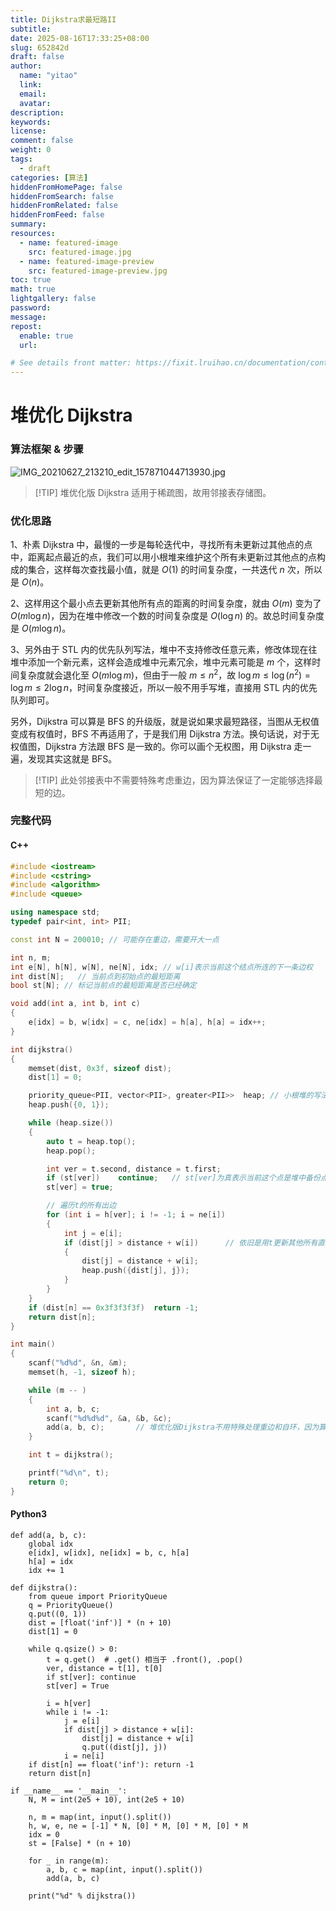 ```yaml
---
title: Dijkstra求最短路II
subtitle:
date: 2025-08-16T17:33:25+08:00
slug: 652842d
draft: false
author:
  name: "yitao"
  link:
  email:
  avatar:
description:
keywords:
license:
comment: false
weight: 0
tags:
  - draft
categories: [算法]
hiddenFromHomePage: false
hiddenFromSearch: false
hiddenFromRelated: false
hiddenFromFeed: false
summary:
resources:
  - name: featured-image
    src: featured-image.jpg
  - name: featured-image-preview
    src: featured-image-preview.jpg
toc: true
math: true
lightgallery: false
password:
message:
repost:
  enable: true
  url:

# See details front matter: https://fixit.lruihao.cn/documentation/content-management/introduction/#front-matter
---
```


<!--more-->

# 堆优化 Dijkstra

### 算法框架 & 步骤

![IMG_20210627_213210_edit_157871044713930.jpg](https://cdn.acwing.com/media/article/image/2021/06/27/94631_e0a41162d7-IMG_20210627_213210_edit_157871044713930.jpg)

> [!TIP] 堆优化版 Dijkstra 适用于稀疏图，故用邻接表存储图。

### 优化思路

1、朴素 Dijkstra 中，最慢的一步是每轮迭代中，寻找所有未更新过其他点的点中，距离起点最近的点，我们可以用小根堆来维护这个所有未更新过其他点的点构成的集合，这样每次查找最小值，就是 $O(1)$ 的时间复杂度，一共迭代 $n$ 次，所以是 $O(n)$。

2、这样用这个最小点去更新其他所有点的距离的时间复杂度，就由 $O(m)$ 变为了 $O(m\log n)$，因为在堆中修改一个数的时间复杂度是 $O(\log n)$ 的。故总时间复杂度是 $O(m\log n)$。

3、另外由于 STL 内的优先队列写法，堆中不支持修改任意元素，修改体现在往堆中添加一个新元素，这样会造成堆中元素冗余，堆中元素可能是 $m$ 个，这样时间复杂度就会退化至 $O(m\log m)$，但由于一般 $m \leq n^{2}$，故 $\log m \leq \log(n^{2}) = \log m \leq 2\log n$，时间复杂度接近，所以一般不用手写堆，直接用 STL 内的优先队列即可。

另外，Dijkstra 可以算是 BFS 的升级版，就是说如果求最短路径，当图从无权值变成有权值时，BFS 不再适用了，于是我们用 Dijkstra 方法。换句话说，对于无权值图，Dijkstra 方法跟 BFS 是一致的。你可以画个无权图，用 Dijkstra 走一遍，发现其实这就是 BFS。

> [!TIP] 此处邻接表中不需要特殊考虑重边，因为算法保证了一定能够选择最短的边。

### 完整代码

#### C++
```cpp
#include <iostream>
#include <cstring>
#include <algorithm>
#include <queue>

using namespace std;
typedef pair<int, int> PII;

const int N = 200010; // 可能存在重边，需要开大一点

int n, m;
int e[N], h[N], w[N], ne[N], idx; // w[i]表示当前这个结点所连的下一条边权
int dist[N];   // 当前点到初始点的最短距离
bool st[N]; // 标记当前点的最短距离是否已经确定

void add(int a, int b, int c)
{
    e[idx] = b, w[idx] = c, ne[idx] = h[a], h[a] = idx++;
}

int dijkstra()
{
    memset(dist, 0x3f, sizeof dist);
    dist[1] = 0;

    priority_queue<PII, vector<PII>, greater<PII>>  heap; // 小根堆的写法，不用过多深究，记住即可
    heap.push({0, 1});

    while (heap.size())
    {
        auto t = heap.top();
        heap.pop();

        int ver = t.second, distance = t.first;
        if (st[ver])    continue;   // st[ver]为真表示当前这个点是堆中备份点，已经被处理过
        st[ver] = true;

        // 遍历t的所有出边
        for (int i = h[ver]; i != -1; i = ne[i])
        {
            int j = e[i];
            if (dist[j] > distance + w[i])      // 依旧是用t更新其他所有直连点距离
            {
                dist[j] = distance + w[i];
                heap.push({dist[j], j});
            }
        }
    }
    if (dist[n] == 0x3f3f3f3f)  return -1;
    return dist[n];
}

int main()
{
    scanf("%d%d", &n, &m);
    memset(h, -1, sizeof h);

    while (m -- )
    {
        int a, b, c;
        scanf("%d%d%d", &a, &b, &c);
        add(a, b, c);       // 堆优化版Dijkstra不用特殊处理重边和自环，因为算法本身会选择最短边
    }

    int t = dijkstra();

    printf("%d\n", t);
    return 0;
}
```

#### Python3
```python3
def add(a, b, c):
    global idx
    e[idx], w[idx], ne[idx] = b, c, h[a]
    h[a] = idx
    idx += 1

def dijkstra():
    from queue import PriorityQueue
    q = PriorityQueue()
    q.put((0, 1))
    dist = [float('inf')] * (n + 10)
    dist[1] = 0

    while q.qsize() > 0:
        t = q.get()  # .get() 相当于 .front(), .pop()
        ver, distance = t[1], t[0]
        if st[ver]: continue
        st[ver] = True

        i = h[ver]
        while i != -1:
            j = e[i]
            if dist[j] > distance + w[i]:
                dist[j] = distance + w[i]
                q.put((dist[j], j))
            i = ne[i]
    if dist[n] == float('inf'): return -1
    return dist[n]

if __name__ == '__main__':
    N, M = int(2e5 + 10), int(2e5 + 10)

    n, m = map(int, input().split())
    h, w, e, ne = [-1] * N, [0] * M, [0] * M, [0] * M
    idx = 0
    st = [False] * (n + 10)

    for _ in range(m):
        a, b, c = map(int, input().split())
        add(a, b, c)

    print("%d" % dijkstra())
```
